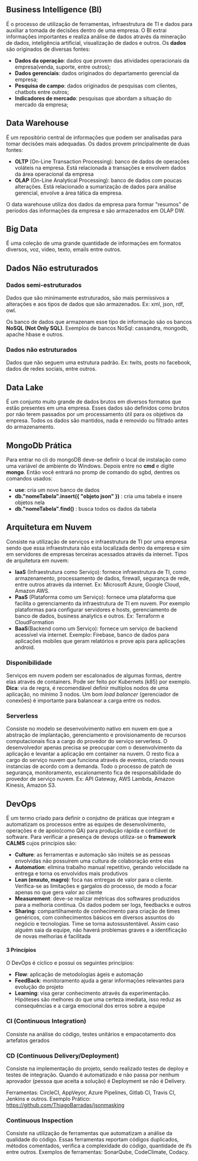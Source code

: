 ## Business Intelligence (BI)

É o processo de utilização de ferramentas, infraestrutura de TI e dados para auxiliar a tomada de decisões dentro de uma empresa. O BI extrai informações importantes e realiza análise de dados através da mineração de dados, inteligência artificial, visualização de dados e outros. Os **dados** são originados de diversas fontes:

- **Dados da operação**: dados que provem das atividades operacionais da empresa(venda, suporte, entre outros);
- **Dados gerenciais**: dados originados do departamento gerencial da empresa;
- **Pesquisa de campo**: dados originados de pesquisas com clientes, chatbots entre outros;
- **Indicadores de mercado**: pesquisas que abordam a situação do mercado da empresa;

## Data Warehouse

É um repositório central de informações que podem ser analisadas para tomar decisões mais adequadas. Os dados provem principalmente de duas fontes: 

- **OLTP** (On-Line Transaction Processing): banco de dados de operações voláteis na empresa. Está relacionada a transações e envolvem dados da área operacional da empresa
- **OLAP** (On-Line Analytical Processing): banco de dados com poucas alterações. Está relacionado a sumarização de dados para análise gerencial, envolve a área tática da empresa.

O data warehouse utiliza dos dados da empresa para formar "resumos" de períodos das informações da empresa e são armazenados em OLAP DW.

## Big Data

É uma coleção de uma grande quantidade de informações em formatos diversos, voz, video, texto, emails entre outros.

## Dados Não estruturados

### Dados semi-estruturados

Dados que são minimamente estruturados, são mais permissivos a alterações e aos tipos de dados que são armazenados. Ex: xml, json, rdf, owl.

Os banco de dados que armazenam esse tipo de informação são os bancos **NoSQL (Not Only SQL)**. Exemplos de bancos NoSql: cassandra, mongodb, apache hbase e outros.

### Dados não estruturados

Dados que não seguem uma estrutura padrão. Ex: twits, posts no facebook, dados de redes sociais, entre outros.

## Data Lake

É um conjunto muito grande de dados brutos em diversos formatos que estão presentes em uma empresa. Esses dados são definidos como brutos por não terem passados por um processamento útil para os objetivos da empresa. Todos os dados são mantidos, nada é removido ou filtrado antes do armazenamento.





## MongoDb Prática

Para entrar no cli do mongoDB deve-se definir o local de instalação como uma variável de ambiente do Windows. Depois entre no **cmd** e digite **mongo**. Então você entrará no promp de comando do sgbd, dentres os comandos usados:

- **use**: cria um novo banco de dados
- **db."nomeTabela".insert({ "objeto json" })** : cria uma tabela e insere objetos nela 
- **db."nomeTabela".find()** : busca todos os dados da tabela 





## Arquitetura em Nuvem

Consiste na utilização de serviços e infraestrutura de TI por uma empresa sendo que essa infraestrutura não esta localizada dentro da empresa e sim em servidores de empresas terceiras acessados através da internet. Tipos de arquitetura em nuvem:

- **IaaS** (Infraestrutura como Serviço): fornece infraestrutura de TI, como armazenamento, processamento de dados, firewall, segurança de rede, entre outros através da internet. Ex: Microsoft Azure, Google Cloud, Amazon AWS.
- **PaaS** (Plataforma como um Serviço): fornece uma plataforma que facilita o gerenciamento da infraestrutura de TI em nuvem. Por exemplo plataformas para configurar servidores e hosts, gerenciamento de banco de dados, business analytics e outros. Ex: Terraform e CloudFormation
- **BaaS**(Backend como um Serviço): fornece um serviço de backend acessível via internet. Exemplo: Firebase, banco de dados para aplicações mobiles que geram relatórios e prove apis para aplicações android.

### Disponibilidade

Serviços em nuvem podem ser escalonados de algumas formas, dentre elas através de containers. Pode ser feito por Kubernets (k85) por exemplo. **Dica**: via de regra, é recomendável definir multiplos nodos de uma aplicação, no mínimo 3 nodos. Um bom *load balancer* (gerenciador de conexões) é importante para balancear a carga entre os nodos.

### Serverless

Consiste no modelo se desenvolvimento nativo em nuvem em que a abstração de implantação, gerenciamento e provisionamento de recursos computacionais fica  a cargo do provedor do serviço serverless. O desenvolvedor apenas precisa se preocupar com o desenvolvimento da aplicação e levantar a aplicação em container na nuvem. O resto fica a cargo do serviço nuvem que funciona através de eventos, criando novas instancias de acordo com a demanda. Todo o processo de patch de segurança, monitoramento, escalonamento fica de responsabilidade do provedor de serviço nuvem. Ex: API Gateway, AWS Lambda, Amazon Kinesis, Amazon S3.



## DevOps

É um termo criado para definir o conjutno de práticas que integram e automatizam os processos entre as equipes de desenvolvimento, operações e de apoio(como QA) para produção rápida e confiável de software. Para verificar a presença de devops utiliza-se o **framework CALMS** cujos princípios são:

- **Culture**: as ferramentas e automação são inúteis se as pessoas envolvidas não possuirem uma cultura de colaboração entre elas
- **Automation**: elimina trabalho manual repetitivo, gerando velocidade na entrega e torna os envolvidos mais produtivos
- **Lean (enxuto, magro)**: foca nas entregas de valor para o cliente. Verifica-se as limitações e gargalos do processo, de modo a focar apenas no que gera valor ao cliente
- **Measurement**: deve-se realizar métricas dos softwares produzidos para a melhoria contínua. Os dados podem ser logs, feedbacks e outros
- **Sharing**: compartilhamento de conhecimento para criação de times genéricos, com conhecimentos básicos em diversos assuntos do negócio e tecnologias. Time se torna autossustentável. Assim caso alguém saia da equipe, não haverá problemas graves e a identificação de novas melhorias é facilitada

#### 3 Princípios

O DevOps é cíclico e possui os seguintes princípios:

- **Flow**: aplicação de metodologias ágeis e automação
- **FeedBack**: monitoramento ajuda a gerar informações relevantes para evolução do projeto
- **Learning**: visa gerar conhecimento através da experimentação. Hipóteses são melhores do que uma certeza imediata, isso reduz as consequências e a carga emocional dos erros sobre a equipe

### CI (Continuous Integration)

Consiste na análise do código, testes unitários e empacotamento dos artefatos gerados

###  CD (Continuous Delivery/Deployment)

Consiste na implementação do projeto, sendo realizado testes de deploy e testes de integração. Quando é automatizado e não passa por nenhum aprovador (pessoa que aceita a solução) é Deployment se não é Delivery. 

Ferramentas: CircleCI, AppVeyor, Azure Pipelines, Gitlab CI, Travis CI, Jenkins e outros. Exemplo Prático: https://github.com/ThiagoBarradas/jsonmasking

### Continuous Inspection

Consiste na utilização de ferramentas que automatizam a análise da qualidade do código. Essas ferramentas reportam códigos duplicados, métodos comentados, verifica a complexidade do código, quantidade de ifs entre outros. Exemplos de ferramentas: SonarQube, CodeClimate, Codacy.



